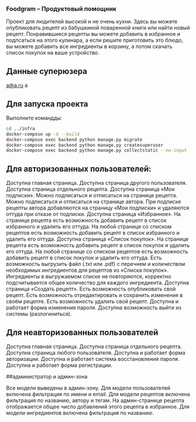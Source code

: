 ### Foodgram – Продуктовый помощник

Проект для людителей высокой и не очень кухни. Здесь вы можете опубликовать рецепт из бабушкиной поваренной книги или
найти новый рецепт. Понравившиеся рецепты вы можете добавить в избранное и подпсаться на этого кулинара, а если решите
приготовить это блюдо, вы можете добавить все ингредиенты в корзину, а потом скачать список покупок на ваше устройство.

## Данные суперюзера
a@a.ru
a


## Для запуска проекта
Выполните командды:
```bash
cd ../infra
docker-compose up -d --build
docker-compose exec backend python manage.py migrate
docker-compose exec backend python manage.py createsuperuser
docker-compose exec backend python manage.py collectstatic --no-input
```


## Для авторизованных пользователей:

Доступна главная страница.
Доступна страница другого пользователя.
Доступна страница отдельного рецепта.
Доступна страница «Мои подписки».
Можно подписаться и отписаться на странице рецепта.
Можно подписаться и отписаться на странице автора.
При подписке рецепты автора добавляются на страницу «Мои подписки» и удаляются оттуда при отказе от подписки.
Доступна страница «Избранное».
На странице рецепта есть возможность добавить рецепт в список избранного и удалить его оттуда.
На любой странице со списком рецептов есть возможность добавить рецепт в список избранного и удалить его оттуда.
Доступна страница «Список покупок».
На странице рецепта есть возможность добавить рецепт в список покупок и удалить его оттуда.
На любой странице со списком рецептов есть возможность добавить рецепт в список покупок и удалить его оттуда.
Есть возможность выгрузить файл (.txt или .pdf) с перечнем и количеством необходимых ингредиентов для рецептов из
«Списка покупок».
Ингредиенты в выгружаемом списке не повторяются, корректно подсчитывается общее количество для каждого ингредиента.
Доступна страница «Создать рецепт».
Есть возможность опубликовать свой рецепт.
Есть возможность отредактировать и сохранить изменения в своём рецепте.
Есть возможность удалить свой рецепт.
Доступна и работает форма изменения пароля.
Доступна возможность выйти из системы (разлогиниться).

## Для неавторизованных пользователей

Доступна главная страница.
Доступна страница отдельного рецепта.
Доступна страница любого пользователя.
Доступна и работает форма авторизации.
Доступна и работает система восстановления пароля.
Доступна и работает форма регистрации.

##администратор и админ-зона

Все модели выведены в админ-зону.
Для модели пользователей включена фильтрация по имени и email.
Для модели рецептов включена фильтрация по названию, автору и тегам.
На админ-странице рецепта отображается общее число добавлений этого рецепта в избранное.
Для модели ингредиентов включена фильтрация по названию.